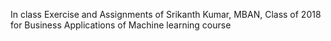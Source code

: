 In class Exercise and Assignments of Srikanth Kumar, MBAN, Class of 2018 for Business Applications of Machine learning course
